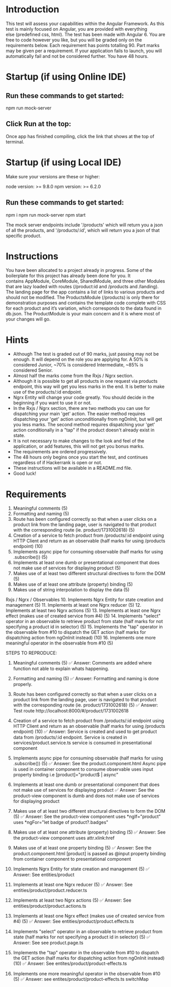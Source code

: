 # Introduction

This test will assess your capabilities within the Angular Framework. As this test is mainly focused on Angular, you are provided with everything else (predefined css, html). The test has been made with Angular 6. You are free to code however you like, but you will be graded only on the requirements below. Each requirement has points totalling 90. Part marks may be given per a requirement. If your application fails to launch, you will automatically fail and not be considered further. You have 48 hours.

# Startup (if using Online IDE)

## Run these commands to get started:

npm run mock-server

## Click Run at the top:

Once app has finished compiling, click the link that shows at the top of terminal.

# Startup (if using Local IDE)

Make sure your versions are these or higher: 

node version: >= 9.8.0
npm version: >= 6.2.0

## Run these commands to get started:

npm i
npm run mock-server
npm start

The mock server endpoints include '/products' which will return you a json of all the products, and '/products/:id', which will return you a json of that specific product.

# Instructions

You have been allocated to a project already in progress. Some of the boilerplate for this project has already been done for you. It contains AppModule, CoreModule, SharedModule, and three other Modules that are lazy loaded with routes (/product:id and /products and /landing). The landing page for the app contains a list of links to various products and should not be modified. The ProductsModule (/products) is only there for demonstration purposes and contains the template code complete with CSS for each product and it’s variation, which corresponds to the data found in db.json. The ProductModule is your main concern and it is where most of your changes will go.

# Hints

- Although The test is graded out of 90 marks, just passing may not be enough. It will depend on the role you are applying for. A 50% is considered Junior, ~70% is considered Intermediate, ~85% is considered Senior.
- Almost half the marks come from the Rxjs / Ngrx section.
- Although it is possible to get all products in one request via products endpoint, this way will get you less marks in the end. It is better to make use of the products/:id endpoint.
- Ngrx Entity will change your code greatly. You should decide in the beginning if you want to use it or not.
- In the Rxjs / Ngrx section, there are two methods you can use for dispatching your main 'get' action. The easier method requires dispatching your 'get' action unconditionally from ngOnInit, but will get you less marks. The second method requires dispatching your 'get' action conditionally in a "tap" if the product doesn't already exist in state.
- It is not necessary to make changes to the look and feel of the application, or add features, this will not get you bonus marks.
- The requirements are ordered progressively.
- The 48 hours only begins once you start the test, and continues regardless of if Hackerrank is open or not.
- These instructions will be available in a README.md file.
- Good luck!

# Requirements

1. Meaningful comments (5)
2. Formatting and naming (5)
3. Route has been configured correctly so that when a user clicks on a product link from the landing page, user is navigated to that product with the corresponding route (ie. product/1731002618) (5)
4. Creation of a service to fetch product from /products/:id endpoint using HTTP Client and return as an observable (half marks for using /products endpoint) (10)
5. Implements async pipe for consuming observable (half marks for using .subscribe()) (5)
6. Implements at least one dumb or presentational component that does not make use of services for displaying product (5)
7. Makes use of at least two different structural directives to form the DOM (5)
8. Makes use of at least one attribute (property) binding (5)
9. Makes use of string interpolation to display the data (5)



Rxjs / Ngrx / Observables
10. Implements Ngrx Entity for state creation and management (5)
11. Implements at least one Ngrx reducer (5)
12. Implements at least two Ngrx actions (5)
13. Implements at least one Ngrx effect (makes use of created service from #4) (5)
14. Implements "select" operator in an observable to retrieve product from state (half marks for not specifying a product id in selector) (5)
15. Implements the "tap" operator in the observable from #10 to dispatch the GET action (half marks for dispatching action from ngOnInit instead) (10)
16. Implements one more meaningful operator in the observable from #10 (5)




STEPS TO REPRODUCE:

  1. Meaningful comments (5)
  ✅ Answer: 
  Comments are added where function not able to explain whats happening.

  2. Formatting and naming (5)
  ✅ Answer: 
  Formatting and naming is done properly.

  3. Route has been configured correctly so that when a user clicks on a product link from the landing page, user is navigated to that product with the corresponding route (ie. product/1731002618) (5)
  ✅ Answer: 
  Test route http://localhost:8000/#/product/1731002618

  4. Creation of a service to fetch product from /products/:id endpoint using HTTP Client and return as an observable (half marks for using /products endpoint) (10)
  ✅ Answer: 
  Service is created and used to get product data from /products/:id endpoint.
  Service is created in services/product.service.ts
  service is consumed in presentational component

  5. Implements async pipe for consuming observable (half marks for using .subscribe()) (5)
  ✅ Answer: 
  See the product.component.html
  Async pipe is used in container component to consume observable
  uses input property binding i.e [product]="product$ | async"

  6. Implements at least one dumb or presentational component that does not make use of services for displaying product
  ✅ Answer: 
  See the product-view component is dumb and does not make use of services for displaying product

  7. Makes use of at least two different structural directives to form the DOM (5)
  ✅ Answer: 
  See the product-view component
  uses *ngIf="product"
  uses *ngFor="let badge of product?.badges"

  8. Makes use of at least one attribute (property) binding (5)
  ✅ Answer: 
  See the product-view component
  uses attr.xlink:href 


  9. Makes use of at least one property binding (5)
  ✅ Answer: 
  See the product.component.html
  [product] is passed as @input property binding from container component to presentational component

  10. Implements Ngrx Entity for state creation and management (5)
  ✅ Answer:
  See entities/product

  11. Implements at least one Ngrx reducer (5)
  ✅ Answer:
  See entities/product/product.reducer.ts

  12. Implements at least two Ngrx actions (5)
  ✅ Answer:
  See entities/product/product.actions.ts

  13. Implements at least one Ngrx effect (makes use of created service from #4) (5)
  ✅ Answer:
  See entities/product/product.effects.ts

  14. Implements "select" operator in an observable to retrieve product from state (half marks for not specifying a product id in selector) (5)
  ✅ Answer:
  See see product.page.ts

  15. Implements the "tap" operator in the observable from #10 to dispatch the GET action (half marks for dispatching action from ngOnInit instead) (10)
  ✅ Answer:
  See entites/product/product-effects.ts

  16. Implements one more meaningful operator in the observable from #10 (5)
  ✅ Answer:
  see  entites/product/product-effects.ts switchMap

